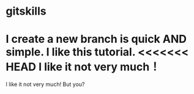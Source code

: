 # gitskills
I create a new branch is quick AND simple.
I like this tutorial.
<<<<<<< HEAD
I like it not very much！
=======
I like it not very much!
But you?



